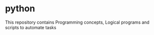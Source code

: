 # python
This repository contains Programming concepts, Logical programs  and scripts to automate tasks

